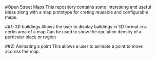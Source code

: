 #Open Street Maps
This repository contains some interesting and useful ideas along with a map prototype for creting reusable and configurable maps.

##1) 3D buildings
  Allows the user to display buildings in 3D format in a certin area of a map.Can be used to show the opulation density of a    perticular place or region
  
##2) Animating a point
  This allows a user to animate a point to move accross the map.

